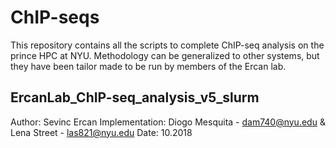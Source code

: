 # ChIP-seqs 

This repository contains all the scripts to complete ChIP-seq analysis on the prince HPC at NYU. Methodology can be generalized to other systems, but they have been tailor made to be run by members of the Ercan lab. 

## ErcanLab_ChIP-seq_analysis_v5_slurm

Author: Sevinc Ercan
Implementation: Diogo Mesquita - dam740@nyu.edu & Lena Street - las821@nyu.edu
Date: 10.2018
